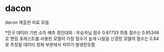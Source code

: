 # dacon
dacon 제출한 자료 모음

*인구 데이터 기반 소득 예측 경진대회 : 우승자님 점수 0.87733
최종 점수는 0.85346로 랜덤 포레스트를 사용한 모델이 가장 점수가 높게 나왔음
신경망 모델의 점수는 0.84로 측정됨
데이터 정제 부분에서 차이가 발생한듯함

